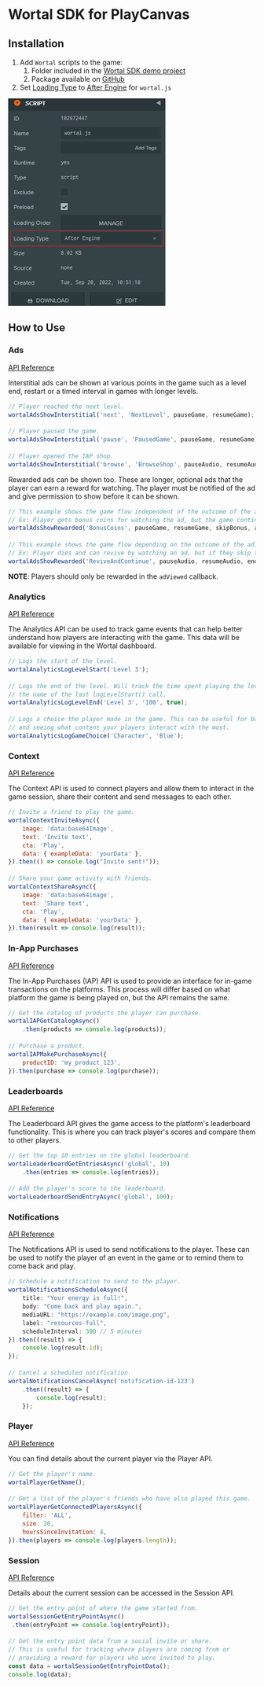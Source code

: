 # Wortal SDK for PlayCanvas

## Installation
1. Add `Wortal` scripts to the game:
    1. Folder included in the [Wortal SDK demo project](https://playcanvas.com/project/984829)
    2. Package available on [GitHub](https://github.com/Digital-Will-Inc/wortal-sdk-playcanvas/releases)
2. Set [Loading Type](https://developer.playcanvas.com/en/user-manual/scripting/loading-order/) to [After Engine](https://developer.playcanvas.com/en/user-manual/scripting/application-lifecyle/) for `wortal.js`

![Loading Type Settings](/docs/img/playcanvas-loading-type.png)

## How to Use

### Ads

[API Reference](https://sdk.html5gameportal.com/api/ads/)

Interstitial ads can be shown at various points in the game such as a level end, restart or a timed
interval in games with longer levels.

```javascript
// Player reached the next level.
wortalAdsShowInterstitial('next', 'NextLevel', pauseGame, resumeGame);

// Player paused the game.
wortalAdsShowInterstitial('pause', 'PausedGame', pauseGame, resumeGame);

// Player opened the IAP shop.
wortalAdsShowInterstitial('browse', 'BrowseShop', pauseAudio, resumeAudio);
```

Rewarded ads can be shown too. These are longer, optional ads that the player can earn a reward for watching. The player
must be notified of the ad and give permission to show before it can be shown.

```javascript
// This example shows the game flow independent of the outcome of the ad.
// Ex: Player gets bonus coins for watching the ad, but the game continues regardless of the outcome.
wortalAdsShowRewarded('BonusCoins', pauseGame, resumeGame, skipBonus, addBonusCoins);

// This example shows the game flow depending on the outcome of the ad.
// Ex: Player dies and can revive by watching an ad, but if they skip the ad they lose the level.
wortalAdsShowRewarded('ReviveAndContinue', pauseAudio, resumeAudio, endGame, continueGame);
```

**NOTE**: Players should only be rewarded in the `adViewed` callback.

### Analytics

[API Reference](https://sdk.html5gameportal.com/api/analytics/)

The Analytics API can be used to track game events that can help better understand how players are interacting with
the game. This data will be available for viewing in the Wortal dashboard.

```javascript
// Logs the start of the level.
wortalAnalyticsLogLevelStart('Level 3');

// Logs the end of the level. Will track the time spent playing the level if the name matches
// the name of the last logLevelStart() call.
wortalAnalyticsLogLevelEnd('Level 3', '100', true);

// Logs a choice the player made in the game. This can be useful for balancing the game
// and seeing what content your players interact with the most.
wortalAnalyticsLogGameChoice('Character', 'Blue');
```

### Context

[API Reference](https://sdk.html5gameportal.com/api/context/)

The Context API is used to connect players and allow them to interact in the game session, share their content
and send messages to each other.

```javascript
// Invite a friend to play the game.
wortalContextInviteAsync({
    image: 'data:base64Image',
    text: 'Invite text',
    cta: 'Play',
    data: { exampleData: 'yourData' },
}).then(() => console.log("Invite sent!"));

// Share your game activity with friends.
wortalContextShareAsync({
    image: 'data:base64image',
    text: 'Share text',
    cta: 'Play',
    data: { exampleData: 'yourData' },
}).then(result => console.log(result));
```

### In-App Purchases

[API Reference](https://sdk.html5gameportal.com/api/iap/)

The In-App Purchases (IAP) API is used to provide an interface for in-game transactions on the platforms.
This process will differ based on what platform the game is being played on, but the API remains the same.

```javascript
// Get the catalog of products the player can purchase.
wortalIAPGetCatalogAsync()
    .then(products => console.log(products));

// Purchase a product.
wortalIAPMakePurchaseAsync({
    productID: 'my_product_123',
}).then(purchase => console.log(purchase));
```

### Leaderboards

[API Reference](https://sdk.html5gameportal.com/api/leaderboard/)

The Leaderboard API gives the game access to the platform's leaderboard functionality. This is where
you can track player's scores and compare them to other players.

```javascript
// Get the top 10 entries on the global leaderboard.
wortalLeaderboardGetEntriesAsync('global', 10)
    .then(entries => console.log(entries));

// Add the player's score to the leaderboard.
wortalLeaderboardSendEntryAsync('global', 100);
```

### Notifications

[API Reference](https://sdk.html5gameportal.com/api/notifications/)

The Notifications API is used to send notifications to the player. These can be used to notify the player
of an event in the game or to remind them to come back and play.

```typescript
// Schedule a notification to send to the player.
wortalNotificationsScheduleAsync({
    title: "Your energy is full!",
    body: "Come back and play again.",
    mediaURL: "https://example.com/image.png",
    label: "resources-full",
    scheduleInterval: 300 // 5 minutes
}).then((result) => {
    console.log(result.id);
});

// Cancel a scheduled notification.
wortalNotificationsCancelAsync('notification-id-123')
    .then((result) => {
        console.log(result);
    });
```

### Player

[API Reference](https://sdk.html5gameportal.com/api/player/)

You can find details about the current player via the Player API.

```javascript
// Get the player's name.
wortalPlayerGetName();

// Get a list of the player's friends who have also played this game.
wortalPlayerGetConnectedPlayersAsync({
    filter: 'ALL',
    size: 20,
    hoursSinceInvitation: 4,
}).then(players => console.log(players.length));
```

### Session

[API Reference](https://sdk.html5gameportal.com/api/session/)

Details about the current session can be accessed in the Session API.

```javascript
// Get the entry point of where the game started from.
wortalSessionGetEntryPointAsync()
 .then(entryPoint => console.log(entryPoint));

// Get the entry point data from a social invite or share.
// This is useful for tracking where players are coming from or
// providing a reward for players who were invited to play.
const data = wortalSessionGetEntryPointData();
console.log(data);
```
